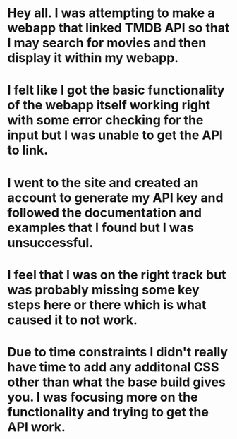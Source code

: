 # Hey all. I was attempting to make a webapp that linked TMDB API so that I may search for movies and then display it within my webapp. 

# I felt like I got the basic functionality of the webapp itself working right with some error checking for the input but I was unable to get the API to link.
# I went to the site and created an account to generate my API key and followed the documentation and examples that I found but I was unsuccessful. 
# I feel that I was on the right track but was probably missing some key steps here or there which is what caused it to not work. 
# Due to time constraints I didn't really have time to add any additonal CSS other than what the base build gives you. I was focusing more on the functionality and trying to get the API work.  
